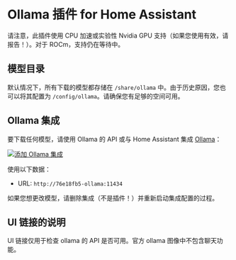 # Ollama 插件 for Home Assistant

请注意，此插件使用 CPU 加速或实验性 Nvidia GPU 支持（如果您使用有效，请报告！）。对于 ROCm，支持仍在等待中。

## 模型目录

默认情况下，所有下载的模型都存储在 `/share/ollama` 中。由于历史原因，您也可以将其配置为 `/config/ollama`。请确保您有足够的空间可用。

## Ollama 集成

要下载任何模型，请使用 Ollama 的 API 或与 Home Assistant 集成 [Ollama](https://www.home-assistant.io/integrations/ollama/)：

[![添加 Ollama 集成](https://my.home-assistant.io/badges/brand.svg)](https://my.home-assistant.io/redirect/config_flow_start/?domain=ollama)

使用以下数据：

- URL: `http://76e18fb5-ollama:11434`

如果您想更改模型，请删除集成（不是插件！）并重新启动集成配置的过程。

## UI 链接的说明

UI 链接仅用于检查 ollama 的 API 是否可用。官方 ollama 图像中不包含聊天功能。